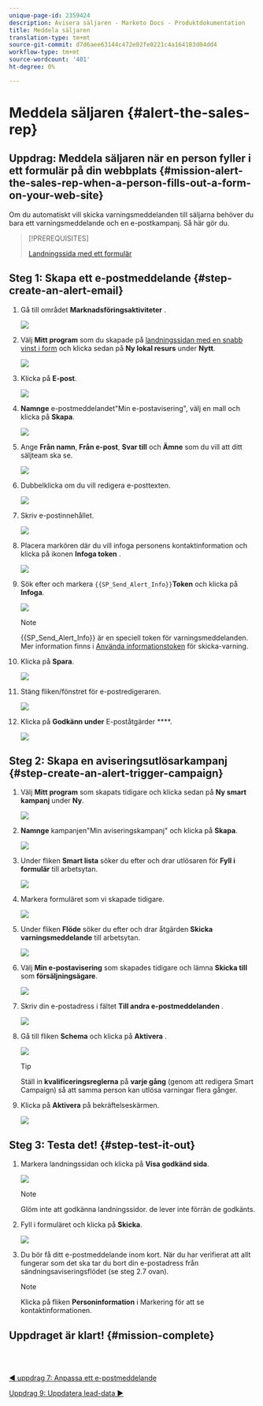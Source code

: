 ```yaml
---
unique-page-id: 2359424
description: Avisera säljaren - Marketo Docs - Produktdokumentation
title: Meddela säljaren
translation-type: tm+mt
source-git-commit: d7d6aee63144c472e02fe0221c4a164183d04dd4
workflow-type: tm+mt
source-wordcount: '401'
ht-degree: 0%

---
```



# Meddela säljaren {#alert-the-sales-rep}

## Uppdrag: Meddela säljaren när en person fyller i ett formulär på din webbplats {#mission-alert-the-sales-rep-when-a-person-fills-out-a-form-on-your-web-site}

Om du automatiskt vill skicka varningsmeddelanden till säljarna behöver du bara ett varningsmeddelande och en e-postkampanj. Så här gör du.

>[!PREREQUISITES]
>
>[Landningssida med ett formulär](/help/marketo/getting-started/quick-wins/landing-page-with-a-form.md)

## Steg 1: Skapa ett e-postmeddelande {#step-create-an-alert-email}

1. Gå till området **Marknadsföringsaktiviteter** .

   ![](assets/one-5.png)

1. Välj **Mitt program** som du skapade på [landningssidan med en snabb vinst i form](/help/marketo/getting-started/quick-wins/landing-page-with-a-form.md) och klicka sedan på **Ny lokal resurs** under **Nytt**.

   ![](assets/two-6.png)

1. Klicka på **E-post**.

   ![](assets/three-5.png)

1. **Namnge** e-postmeddelandet&quot;Min e-postavisering&quot;, välj en mall och klicka på **Skapa**.

   ![](assets/four-4.png)

1. Ange **Från namn**, **Från e-post**, **Svar till** och **Ämne** som du vill att ditt säljteam ska se.

   ![](assets/five-5.png)

1. Dubbelklicka om du vill redigera e-posttexten.

   ![](assets/six-5.png)

1. Skriv e-postinnehållet.

   ![](assets/seven-6.png)

1. Placera markören där du vill infoga personens kontaktinformation och klicka på ikonen **Infoga token** .

   ![](assets/eight-4.png)

1. Sök efter och markera `{{SP_Send_Alert_Info}}`**Token** och klicka på **Infoga**.

   ![](assets/image2014-9-24-13-3a10-3a0.png)

   >[!NOTE]
   >
   >{{SP_Send_Alert_Info}} är en speciell token för varningsmeddelanden. Mer information finns i [Använda informationstoken](/help/marketo/product-docs/email-marketing/general/using-tokens/use-the-send-alert-info-token.md) för skicka-varning.

1. Klicka på **Spara**.

   ![](assets/ten-5.png)

1. Stäng fliken/fönstret för e-postredigeraren.

   ![](assets/eleven-5.png)

1. Klicka på **Godkänn under** E-poståtgärder ****.

   ![](assets/twelve-4.png)

## Steg 2: Skapa en aviseringsutlösarkampanj {#step-create-an-alert-trigger-campaign}

1. Välj **Mitt program** som skapats tidigare och klicka sedan på **Ny smart kampanj** under **Ny**.

   ![](assets/image2014-9-24-13-3a14-3a17.png)

1. **Namnge** kampanjen&quot;Min aviseringskampanj&quot; och klicka på **Skapa**.

   ![](assets/image2014-9-24-13-3a14-3a28.png)

1. Under fliken **Smart lista** söker du efter och drar utlösaren för **Fyll i formulär** till arbetsytan.

   ![](assets/image2014-9-24-13-3a14-3a43.png)

1. Markera formuläret som vi skapade tidigare.

   ![](assets/image2014-9-24-13-3a14-3a58.png)

1. Under fliken **Flöde** söker du efter och drar åtgärden **Skicka varningsmeddelande** till arbetsytan.

   ![](assets/image2014-9-24-13-3a15-3a10.png)

1. Välj **Min e-postavisering** som skapades tidigare och lämna **Skicka till** som **försäljningsägare**.

   ![](assets/eighteen-1.png)

1. Skriv din e-postadress i fältet **Till andra e-postmeddelanden** .

   ![](assets/nineteen-2.png)

1. Gå till fliken **Schema** och klicka på **Aktivera** .

   ![](assets/twenty-2.png)

   >[!TIP]
   >
   >Ställ in **kvalificeringsreglerna** på **varje gång** (genom att redigera Smart Campaign) så att samma person kan utlösa varningar flera gånger.

1. Klicka på **Aktivera** på bekräftelseskärmen.

   ![](assets/twenty-one-1.png)

## Steg 3: Testa det! {#step-test-it-out}

1. Markera landningssidan och klicka på **Visa godkänd sida**.

   ![](assets/image2014-9-24-13-3a17-3a8.png)

   >[!NOTE]
   >
   >Glöm inte att godkänna landningssidor. de lever inte förrän de godkänts.

1. Fyll i formuläret och klicka på **Skicka**.

   ![](assets/image2014-9-24-13-3a17-3a41.png)

1. Du bör få ditt e-postmeddelande inom kort. När du har verifierat att allt fungerar som det ska tar du bort din e-postadress från sändningsaviseringsflödet (se steg 2.7 ovan).

   >[!NOTE]
   >
   >Klicka på fliken **Personinformation** i Markering för att se kontaktinformationen.

## Uppdraget är klart! {#mission-complete}

<br> 

[◄ uppdrag 7: Anpassa ett e-postmeddelande](personalize-an-email.md)

[Uppdrag 9: Uppdatera lead-data ►](update-person-data.md)
